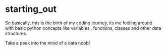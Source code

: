 # starting_out

So basically, this is the birth of my coding journey, its me fooling around with basic python concepts like variables
, functions, classes and other data structures. 

Take a peek into the mind of a data noob!

